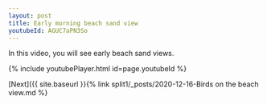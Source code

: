 ```yaml
---
layout: post
title: Early morning beach sand view
youtubeId: AGUC7aPN3So
---
```

 
In this video, you will see early beach sand views.
 
 
 


{% include youtubePlayer.html id=page.youtubeId %}
 
 
[Next]({{ site.baseurl }}{% link split1/_posts/2020-12-16-Birds on the beach view.md %}
